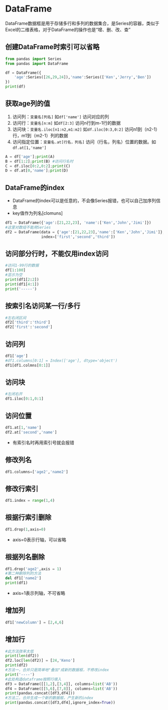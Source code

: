 # DataFrame

DataFrame数据框是用于存储多行和多列的数据集合，是Series的容器，类似于Excel的二维表格，对于DataFrame的操作也是“增、删、改、查”

## 创建DataFrame时索引可以省略
```python
from pandas import Series
from pandas import DataFrame

df = DataFrame({
    'age':Series([26,29,24]),'name':Series(['Ken','Jerry','Ben'])
})
print(df)
```

## 获取age列的值

1. 访问列：`变量名[列名]`     如`df['name']` 访问对应的列
2. 访问行：`变量名[n:m]`     如`df[2:3]`   访问n行到m-1行的数据
3. 访问块：`变量名.iloc[n1:n2,m1:m2]` 如`df.iloc[0:3,0:2]` 访问n1到（n2-1）行，m1到（m2-1）列的数据
4. 访问指定位置：`变量名.at[行名，列名]`    访问（行名，列名）位置的数据。如`df.at[1,'name']`

```python
A = df['age'];print(A)
B = df[1:2];print(B) #访问行名时
C = df.iloc[0:2,0:2];print(C)
D = df.at[0,'name'];print(D)
```
## DataFrame的index
+ DataFrame的index可以是任意的，不会像Series报错，也可以自己加序列信息
+ key值作为列名[clomuns]
```python
df1 = DataFrame({'age':[21,22,23], 'name':['Ken','John','Jimi']})
#这里对数组不能用Series
df2 = DataFrame(data = {'age':[21,22,23],'name':['Ken','John','Jimi']},
                index=['first','second','third'])
```

## 访问部分行时，不能仅用index访问
```python
#访问1-99行的数据
df[1:100]
#显示为空
print(df1[2:2])
print(df1[4:1])
print('-----')
```
## 按索引名访问某一行/多行
```python
#左右闭区间
df2['third':'third']
df2['first':'second']
```

## 访问列
```python
df1['age']
#df1.columns[0:1] = Index(['age'], dtype='object')
df1[df1.colmns[0:1]]
```

## 访问块
```python
#左闭右开
df1.iloc[0:1,0:1]
```

## 访问位置
```python
df1.at[1,'name']
df2.at['second','name']
```
+ 有索引名时再用索引号就会报错

## 修改列名
```python
df1.columns=['age2','name2']
```

## 修改行索引
```python
df1.index = range(1,4)
```

## 根据行索引删除
```python
df1.drop(1,axis=0)
```
+ axis=0表示行轴，可以省略

## 根据列名删除
```python
df1.drop('age2',axis = 1)
#第二种删除列的方法
del df1['name2']
print(df1)
```
+ axis=1表示列轴，不可省略

## 增加列
```python
df1['newColumn'] = [2,4,6]
```

## 增加行
```python
#此方法效率太低
print(len(df2))
df2.loc[len(df2)] = [24,'Keno']
print(df2)
#方法一，合并只是简单地"叠加"成新的数据框，不修改index
print('----')
#此处构造dataframe按照行填入
df3 = DataFrame([[1,2],[3,4]], columns=list('AB'))
df4 = DataFrame([[5,6],[7,8]], columns=list('AB'))
print(pandas.concat([df3,df4]))
#方法二，合并生成一个新的数据框，产生新的index
print(pandas.concat([df3,df4],ignore_index=True))
```